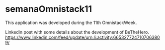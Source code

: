# semanaOmnistack11
This application was developed during the 11th OmnistackWeek.


Linkedin post with some details about the development of BeTheHero.
https://www.linkedin.com/feed/update/urn:li:activity:6653277247107063809/
